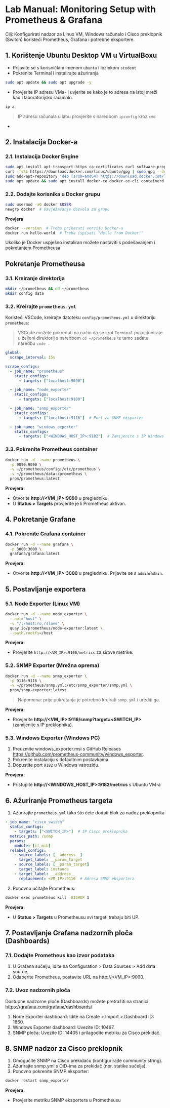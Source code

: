 # Lab Manual: Monitoring Setup with Prometheus & Grafana
Cilj: Konfigurirati nadzor za Linux VM, Windows računalo i Cisco preklopnik (Switch) koristeći Prometheus, Grafana i potrebne eksportere.

## 1. Korištenje Ubuntu Desktop VM u VirtualBoxu 
- Prijavite se s korisničkim imenom `ubuntu` i lozinkom `student`
- Pokrenite Terminal i instalirajte ažuriranja
```bash
sudo apt update && sudo apt upgrade -y
````
- Provjerite IP adresu VMa- i uvjerite se kako je to adresa na istoj mreži kao i laboratorijsko računalo
```bash
ip a
```
> IP adresu računala u labu provjerite s naredbom `ipconfig` kroz `cmd`
- 

## 2. Instalacija Docker-a
### 2.1. Instalacija Docker Engine
```bash
sudo apt install apt-transport-https ca-certificates curl software-properties-common
curl -fsSL https://download.docker.com/linux/ubuntu/gpg | sudo gpg --dearmor -o /etc/apt/trusted.gpg.d/docker.gpg
sudo add-apt-repository "deb [arch=amd64] https://download.docker.com/linux/ubuntu $(lsb_release -cs) stable"
sudo apt update && sudo apt install docker-ce docker-ce-cli containerd.io
```

### 2.2. Dodajte korisnika u Docker grupu
```bash
sudo usermod -aG docker $USER
newgrp docker  # Osvježavanje dozvola za grupu
```

**Provjera**
```bash
docker --version  # Treba prikazati verziju Docker-a
docker run hello-world  # Treba ispisati "Hello from Docker!"
```

Ukoliko je Docker uspješno instaliran možete nastaviti s podešavanjem i pokretanjem Prometheusa

## Pokretanje Prometheusa
### 3.1. Kreiranje direktorija
```bash
mkdir ~/prometheus && cd ~/prometheus
mkdir config data
```

### 3.2. Kreirajte `prometheus.yml`
Koristeći VSCode, kreirajte datoteku `config/prometheus.yml` u direktoriju `prometheus`:
> VSCode možete pokrenuti na način da se krot `Terminal` pozocionirate u željeni direktorij s naredbom `cd ~/prometheus` te tamo zadate naredbu `code .`
```yaml
global:
  scrape_interval: 15s

scrape_configs:
  - job_name: "prometheus"
    static_configs:
      - targets: ["localhost:9090"]

  - job_name: "node_exporter"
    static_configs:
      - targets: ["localhost:9100"]

  - job_name: "snmp_exporter"
    static_configs:
      - targets: ["localhost:9116"]  # Port za SNMP eksporter

  - job_name: "windows_exporter"
    static_configs:
      - targets: ["<WINDOWS_HOST_IP>:9182"]  # Zamijenite s IP Windows računala
```

### 3.3. Pokrenite Prometheus container 
```bash
docker run -d --name prometheus \
  -p 9090:9090 \
  -v ~/prometheus/config:/etc/prometheus \
  -v ~/prometheus/data:/prometheus \
  prom/prometheus:latest
```

**Provjera:**
- Otvorite **http://<VM_IP>:9090** u pregledniku.
- U **Status > Targets** provjerite je li Prometheus aktivan.


## 4. Pokretanje Grafane
### 4.1. Pokrenite Grafana container
```bash
docker run -d --name grafana \
  -p 3000:3000 \
  grafana/grafana:latest
```

**Provjera:**
- Otvorite **http://<VM_IP>:3000** u pregledniku. Prijavite se s `admin`/`admin`.


## 5. Postavljanje exportera 
### 5.1. Node Exporter (Linux VM) 
```bash
docker run -d --name node_exporter \
  --net="host" \
  -v "/:/host:ro,rslave" \
  quay.io/prometheus/node-exporter:latest \
  --path.rootfs=/host
```

**Provjera:**
- Provjerite `http://<VM_IP>:9100/metrics` za sirove metrike.

### 5.2. SNMP Exporter (Mrežna oprema) 
```bash
docker run -d --name snmp_exporter \
  -p 9116:9116 \
  -v ~/prometheus/snmp.yml:/etc/snmp_exporter/snmp.yml \
  prom/snmp-exporter:latest
```
> Napomena: prije pokretanja je potrebno kreirati `snmp.yml` i urediti ga. 

**Provjera:**
- Provjerite **http://<VM_IP>:9116/snmp?target=<SWITCH_IP>** (zamijenite s IP preklopnika).

### 5.3. Windows Exporter (Windows PC) 
1. Preuzmite windows_exporter.msi s GitHub Releases https://github.com/prometheus-community/windows_exporter.
2. Pokrenite instalaciju s defaultnim postavkama.
3. Dopustite port `9182` u Windows vatrozidu.

**Provjera:**
- Pristupite **http://<WINDOWS_HOST_IP>:9182/metrics** s Ubuntu VM-a


## 6. Ažuriranje Prometheus targeta 
1. Ažurirajte `prometheus.yml` tako što ćete dodati blok za nadoz preklopnika
```yaml
- job_name: "cisco_switch"
  static_configs:
    - targets: ["<SWITCH_IP>"]  # IP Cisco preklopnika
  metrics_path: /snmp
  params:
    module: [if_mib]
  relabel_configs:
    - source_labels: [__address__]
      target_label: __param_target
    - source_labels: [__param_target]
      target_label: instance
    - target_label: __address__
      replacement: <VM_IP>:9116  # Adresa SNMP eksportera
```
2. Ponovno učitajte Prometheus:
```bash
docker exec prometheus kill -SIGHUP 1
```

**Provjera:**
- U **Status > Targets** u Prometheusu svi targeti trebaju biti UP.


## 7. Postavljanje Grafana nadzornih ploča (Dashboards) 
### 7.1. Dodajte Prometheus kao izvor podataka 
1. U Grafana sučelju, idite na Configuration > Data Sources > Add data source.
2. Odaberite Prometheus, postavite URL na http://<VM_IP>:9090.

### 7.2. Uvoz nadzornih ploča 
Dostupne nadzorne ploče (Dashboards) možete pretražiti na stranici https://grafana.com/grafana/dashboards/ 
1. Node Exporter dashboard:
Idite na Create > Import > Dashboard ID: 1860.
2. Windows Exporter dashboard:
Uvezite ID: 10467.
3. SNMP ploča:
Uvezite ID: 14405 i prilagodite metriku za Cisco prekidač.


## 8. SNMP nadzor za Cisco preklopnik
1. Omogućite SNMP na Cisco prekidaču (konfigurirajte community string).
2. Ažurirajte snmp.yml s OID-ima za prekidač (npr. statike sučelja).
3. Ponovno pokrenite SNMP eksporter:
```bash
docker restart snmp_exporter
```

**Provjera:**
- Provjerite metriku SNMP eksportera u Prometheusu

